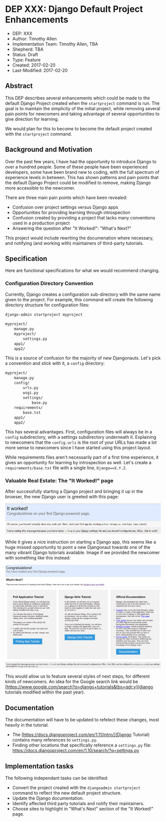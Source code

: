# DEP XXX: Django Default Project Enhancements

* DEP: XXX
* Author: Timothy Allen
* Implementation Team: Timothy Allen, TBA
* Shepherd: TBA
* Status: Draft
* Type: Feature
* Created: 2017-02-20
* Last-Modified: 2017-02-20

## Abstract

This DEP describes several enhancements which could be made to the default Django Project created when the `startproject` command is run. The goal is to maintain the simplicity of the initial project, while removing several pain points for newcomers and taking advantage of several opportunities to give direction for learning.

We would plan for this to become to become the default project created with the `startproject` command.

## Background and Motivation

Over the past few years, I have had the opportunity to introduce Django to over a hundred people. Some of these people have been experienced developers, some have been brand new to coding, with the full spectrum of experience levels in between. This has shown patterns and pain points that the default Django Project could be modified to remove, making Django more accessible to the newcomer.

There are three main pain points which have been revealed:

* Confusion over project settings versus Django apps
* Opportunities for providing learning through introspection
* Confusion created by providing a project that lacks many conventions used in a production project
* Answering the question after "It Worked!": "What's Next?"

This project would include rewriting the documenation where necessary, and notifying (and working with) maintainers of third-party tutorials.

## Specification

Here are functional specifications for what we would recommend changing.

### Configuration Directory Convention

Currently, Django creates a configuration sub-directory with the same name given to the project. For example, this command will create the following directory structure for configuration files:

    django-admin startproject myproject

```
myproject/
    manage.py
    myproject/
        settings.py
    app1/
    app2/
```

This is a source of confusion for the majority of new Djangonauts. Let's pick a convention and stick with it, a `config` directory:

```
myproject/
    manage.py
    config/
        urls.py
        wsgi.py
        settings/
            base.py
    requirements/
        base.txt
    app1/
    app2/
```

This has several advantages. First, configuration files will always be in a `config` subdirectory, with a settings subdirectory underneath it. Explaining to newcomers that the `config.urls` is the root of your URLs has made a lot more sense to newcomers since I have started using this project layout.

While requirements files aren't necessarily part of a first time experience, it gives an opportunity for learning by introspection as well. Let's create a `requirements/base.txt` file with a single line, `Django==X.Y.Z`.

### Valuable Real Estate: The "It Worked!" page

After successfully starting a Django project and bringing it up in the browser, the new Django user is greeted with this page:

![Django's 'It Worked!' Page](img/itworked.jpg "Django's 'It Worked!' Page")

While it gives a nice instruction on starting a Django app, this seems like a huge missed opportunity to point a new Djangonaut towards one of the many vibrant Django tutorials available. Image if we provided the newcomer with something like this instead:

![Proposal 'Congratulations!' Page](img/congrats.jpg "Proposal 'Congratulations!' Page")

This would allow us to feature several styles of next steps, for different kinds of newcomers. An idea for the Google search link would be [https://www.google.com/search?q=django+tutorials&tbs=qdr:y](django tutorials modified within the past year).

## Documentation

The documentation will have to be updated to refelect these changes, most heavily in the tutorial.

* The [https://docs.djangoproject.com/en/1.11/intro/](Django Tutorial) contains many references to `settings.py`.
* Finding other locations that specifically reference a `settings.py` file: https://docs.djangoproject.com/en/1.10/search/?q=settings.py

## Implementation tasks

The following independant tasks can be identified:

* Convert the project created with the `djangoadmin startproject` command to reflect the new default project structure.
* Update the Django documentation.
* Identify affected third party tutorials and notify their maintainers.
* Choose sites to highlight in "What's Next" section of the "It Worked!" page.
